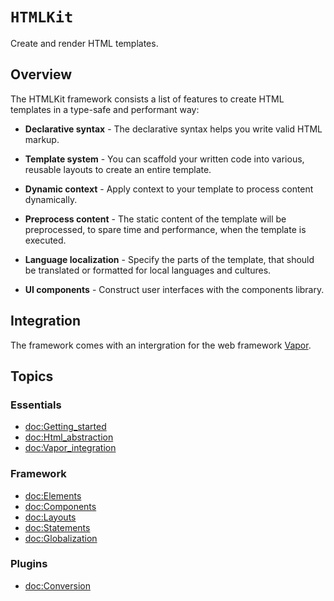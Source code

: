 # ``HTMLKit``

Create and render HTML templates.


## Overview

The HTMLKit framework consists a list of features to create HTML templates in a type-safe and performant way:


- **Declarative syntax** - The declarative syntax helps you write valid HTML markup.

- **Template system** - You can scaffold your written code into various, reusable layouts to create an entire template.

- **Dynamic context** - Apply context to your template to process content dynamically.

- **Preprocess content** - The static content of the template will be preprocessed, to spare time and performance, when the template is executed.

- **Language localization** - Specify the parts of the template, that should be translated or formatted for local languages and cultures.

- **UI components** - Construct user interfaces with the components library.


## Integration

The framework comes with an intergration for the web framework [Vapor](https://swiftpackageindex.com/vapor/vapor).


## Topics

### Essentials

- <doc:Getting_started>
- <doc:Html_abstraction>
- <doc:Vapor_integration>

### Framework

- <doc:Elements>
- <doc:Components>
- <doc:Layouts>
- <doc:Statements>
- <doc:Globalization>

### Plugins

- <doc:Conversion>
